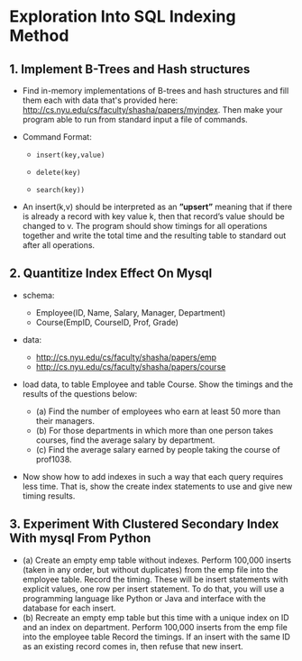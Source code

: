 # Exploration Into SQL Indexing Method

## 1. Implement B-Trees and Hash structures

* Find in-memory implementations of B-trees and hash structures and fill them each with data that's provided here: http://cs.nyu.edu/cs/faculty/shasha/papers/myindex. Then make your program able to run from standard input a file of commands.

* Command Format:  

    * ```insert(key,value)```
    
    * ```delete(key)```

    * ```search(key))```

* An insert(k,v) should be interpreted as an __”upsert”__ meaning that if there is already a record with key value k, then that record’s value should be changed to v. The program should show timings for all operations together and write the total time and the resulting table to standard out after all operations.

## 2. Quantitize Index Effect On Mysql

* schema: 
    * Employee(ID, Name, Salary, Manager, Department) 
    * Course(EmpID, CourseID, Prof, Grade)

* data: 
    * http://cs.nyu.edu/cs/faculty/shasha/papers/emp 
    * http://cs.nyu.edu/cs/faculty/shasha/papers/course

* load data, to table Employee and table Course. Show the timings and the results of the questions below: 
    * (a) Find the number of employees who earn at least 50 more than their managers.
    * (b) For those departments in which more than one person takes courses, find the average salary by department.
    * (c) Find the average salary earned by people taking the course of prof1038.

* Now show how to add indexes in such a way that each query requires less time. That is, show the create index statements to use and give new timing results.

## 3. Experiment With Clustered Secondary Index With mysql From Python

* (a) Create an empty emp table without indexes. Perform 100,000 inserts (taken in any order, but without duplicates) from the emp file into the employee table. Record the timing. These will be insert statements with explicit values, one row per insert statement. To do that, you will use a programming language like Python or Java and interface with the database for each insert.
* (b) Recreate an empty emp table but this time with a unique index on ID and an index on department. Perform 100,000 inserts from the emp file into the employee table Record the timings. If an insert with the same ID as an existing record comes in, then refuse that new insert.

